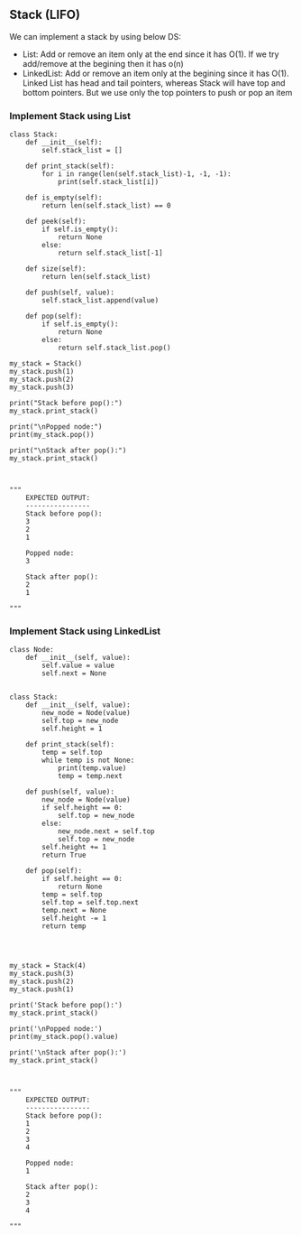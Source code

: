 ## Stack (LIFO)

We can implement a stack by using below DS:
- List: Add or remove an item only at the end since it has O(1). If we try add/remove at the begining then it has o(n)
- LinkedList: Add or remove an item only at the begining since it has O(1). Linked List has head and tail pointers, whereas Stack will have top and bottom pointers. But we use only the top pointers to push or pop an item

### Implement Stack using List
```
class Stack:
    def __init__(self):
        self.stack_list = []

    def print_stack(self):
        for i in range(len(self.stack_list)-1, -1, -1):
            print(self.stack_list[i])

    def is_empty(self):
        return len(self.stack_list) == 0

    def peek(self):
        if self.is_empty():
            return None
        else:
            return self.stack_list[-1]

    def size(self):
        return len(self.stack_list)

    def push(self, value):
        self.stack_list.append(value)

    def pop(self):
        if self.is_empty():
            return None
        else:
            return self.stack_list.pop()
              
my_stack = Stack()
my_stack.push(1)
my_stack.push(2)
my_stack.push(3)

print("Stack before pop():")
my_stack.print_stack()

print("\nPopped node:")
print(my_stack.pop())

print("\nStack after pop():")
my_stack.print_stack()



"""
    EXPECTED OUTPUT:
    ----------------
    Stack before pop():
    3
    2
    1
    
    Popped node:
    3
    
    Stack after pop():
    2
    1
 
"""
```

### Implement Stack using LinkedList
```
class Node:
    def __init__(self, value):
        self.value = value
        self.next = None
        

class Stack:
    def __init__(self, value):
        new_node = Node(value)
        self.top = new_node
        self.height = 1

    def print_stack(self):
        temp = self.top
        while temp is not None:
            print(temp.value)
            temp = temp.next

    def push(self, value):
        new_node = Node(value)
        if self.height == 0:
            self.top = new_node
        else:
            new_node.next = self.top
            self.top = new_node
        self.height += 1
        return True

    def pop(self):
        if self.height == 0:
            return None
        temp = self.top
        self.top = self.top.next
        temp.next = None
        self.height -= 1
        return temp
    

    

my_stack = Stack(4)
my_stack.push(3)
my_stack.push(2)
my_stack.push(1)

print('Stack before pop():')
my_stack.print_stack()

print('\nPopped node:')
print(my_stack.pop().value)

print('\nStack after pop():')
my_stack.print_stack()



"""
    EXPECTED OUTPUT:
    ----------------
    Stack before pop():
    1
    2
    3
    4

    Popped node:
    1

    Stack after pop():
    2
    3
    4

"""
```